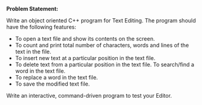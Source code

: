 **Problem Statement:**

Write an object oriented C++ program for Text Editing. The program should have the following features:

- To open a text file and show its contents on the screen.
- To count and print total number of characters, words and lines of the text in the file.
- To insert new text at a particular position in the text file.
- To delete text from a particular position in the text file.
To search/find a word in the text file.
- To replace a word in the text file.
- To save the modified text file.

Write an interactive, command-driven program to test your Editor.